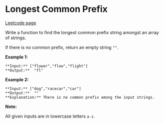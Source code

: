 # Longest Common Prefix
[Leetcode page](https://leetcode.com/problems/longest-common-prefix/description)

Write a function to find the longest common prefix string amongst an array of
strings.

If there is no common prefix, return an empty string `""`.

**Example 1:**

    
    
    **Input:** ["flower","flow","flight"]
    **Output:**  "fl"
    

**Example 2:**

    
    
    **Input:** ["dog","racecar","car"]
    **Output:**  ""
    **Explanation:** There is no common prefix among the input strings.
    

**Note:**

All given inputs are in lowercase letters `a-z`.

